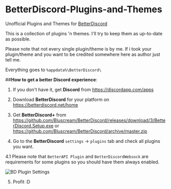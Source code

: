 # BetterDiscord-Plugins-and-Themes
Unofficial Plugins and Themes for [BetterDiscord](https://github.com/Jiiks/BetterDiscordApp)

This is a collection of plugins 'n themes. I'll try to keep them as up-to-date as possible.

Please note that not every single plugin/theme is by me. If i took your plugin/theme and you want to be credited somewhere here as author just tell me.

Everything goes to ``` %appdata%\BetterDiscord\ ```

##__How to get a better Discord experience__:

1. If you don't have it, get **Discord** from https://discordapp.com/apps

2. Download **BetterDiscord** for your platform on https://betterdiscord.net/home

3. Get **BetterDiscord+** from https://github.com/Bluscream/BetterDiscord/releases/download/3/BetterDiscord.Setup.exe or 
https://github.com/Bluscream/BetterDiscord/archive/master.zip

4. Go to the **BetterDiscord** `settings` -> `plugins` tab and check all plugins you want.

4.1 Please note that `BetterAPI Plugin` and `BetterDiscordWebsock` are requirements for some plugins so you should have them always enabled.

![BD Plugin Settings](http://i.imgur.com/gRDVIQo.png)

5. Profit :D
